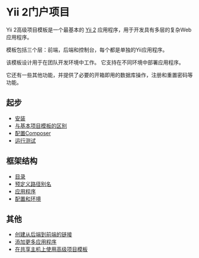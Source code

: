 Yii 2门户项目
===============

Yii 2高级项目模板是一个最基本的 [Yii 2](http://www.yiiframework.com/) 应用程序，用于开发具有多层的复杂Web应用程序。

模板包括三个层：前端，后端和控制台，每个都是单独的Yii应用程序。

该模板设计用于在团队开发环境中工作。 它支持在不同环境中部署应用程序。

它还有一些其他功能，并提供了必要的开箱即用的数据库操作，注册和重置密码等功能。

起步
----

* [安装](yii2-app-advanced/blob/master/docs/guide-zh-CN/start-installation.md)
* [与基本项目模板的区别](start-comparison.md)
* [配置Composer](start-composer.md)
* [运行测试](start-testing.md)

框架结构
-------

* [目录](structure-directories.md)
* [预定义路径别名](structure-path-aliases.md)
* [应用程序](structure-applications.md)
* [配置和环境](structure-environments.md)

其他
----

* [创建从后端到前端的链接](topic-link-backend-frontend.md)
* [添加更多应用程序](topic-adding-more-apps.md)
* [在共享主机上使用高级项目模板](topic-shared-hosting.md)


